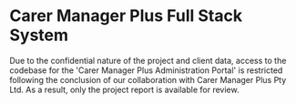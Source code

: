 # Carer Manager Plus Full Stack System
Due to the confidential nature of the project and client data, access to the codebase for 
the 'Carer Manager Plus Administration Portal' is restricted following the conclusion of 
our collaboration with Carer Manager Plus Pty Ltd. As a result, only the project report is 
available for review.
